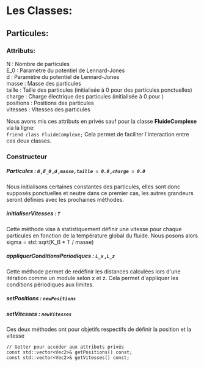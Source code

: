 # Les Classes:
## Particules:
### Attributs:

N : Nombre de particules  
E_0 : Paramètre du potentiel de Lennard-Jones  
d : Paramètre du potentiel de Lennard-Jones  
masse : Masse des particules  
taille : Taille des particules (initialisée à 0 pour des particules ponctuelles)  
charge : Charge électrique des particules (initialisée à 0 pour )  
positions : Positions des particules  
vitesses : Vitesses des particules  

Nous avons mis ces attributs en privés sauf pour la classe **FluideComplexe** via la ligne:  
    ```friend class FluideComplexe;```
Cela permet de faciliter l'interaction entre ces deux classes.  

### Constructeur
##### Particules : ```N``` ,```E_0``` ,```d``` ,```masse,taille = 0.0``` ,```charge = 0.0```  
Nous initialisons certaines constantes des particules, elles sont donc supposés ponctuelles et neutre dans ce premier cas, les autres grandeurs seront définies avec les prochaines méthodes. 
 
##### initialiserVitesses : ```T```  
Cette méthode vise à statistiquement définir une vitesse pour chaque particules en fonction de la température global du fluide. 
Nous posons alors sigma = std::sqrt(K_B * T / masse)

##### appliquerConditionsPeriodiques : ```L_x``` ,```L_z```  
Cette méthode permet de redéfinir les distances calculées lors d'une itération comme un module selon x et z. Cela permet d'appliquer les conditions périodiques aux limites. 
 
##### setPositions : ```newPositions```  
##### setVitesses : ```newVitesses```  
Ces deux méthodes ont pour objetifs respectifs de définir la position et la vitesse 

    // Getter pour accéder aux attributs privés
    const std::vector<Vec2>& getPositions() const;
    const std::vector<Vec2>& getVitesses() const;
